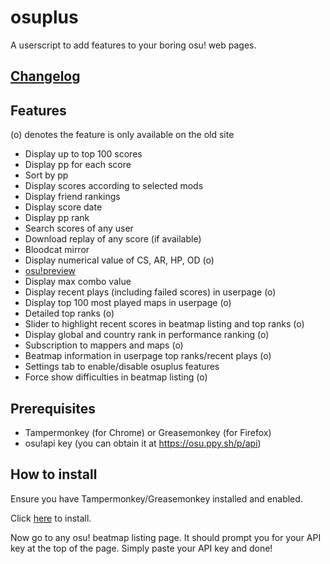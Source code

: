 # osuplus

A userscript to add features to your boring osu! web pages.

## [Changelog](CHANGELOG.md)

## Features
(o) denotes the feature is only available on the old site
- Display up to top 100 scores
- Display pp for each score
- Sort by pp
- Display scores according to selected mods
- Display friend rankings
- Display score date
- Display pp rank
- Search scores of any user
- Download replay of any score (if available)
- Bloodcat mirror
- Display numerical value of CS, AR, HP, OD (o)
- [osu!preview](https://osu.ppy.sh/forum/t/383371)
- Display max combo value
- Display recent plays (including failed scores) in userpage (o)
- Display top 100 most played maps in userpage (o)
- Detailed top ranks (o)
- Slider to highlight recent scores in beatmap listing and top ranks (o)
- Display global and country rank in performance ranking (o)
- Subscription to mappers and maps (o)
- Beatmap information in userpage top ranks/recent plays (o)
- Settings tab to enable/disable osuplus features
- Force show difficulties in beatmap listing (o)

## Prerequisites
- Tampermonkey (for Chrome) or Greasemonkey (for Firefox)
- osu!api key (you can obtain it at https://osu.ppy.sh/p/api)

## How to install
Ensure you have Tampermonkey/Greasemonkey installed and enabled. 

Click [here](https://github.com/limjeck/osuplus/raw/master/osuplus.user.js) to install.

Now go to any osu! beatmap listing page. It should prompt you for your API key at the top of the page. Simply paste your API key and done!
